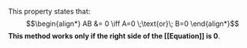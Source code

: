 This property states that:
$$\begin{align*}
AB &= 0 \iff A=0 \;\text{or}\; B=0
\end{align*}$$
**This method works only if the right side of the [[Equation]] is 0**.